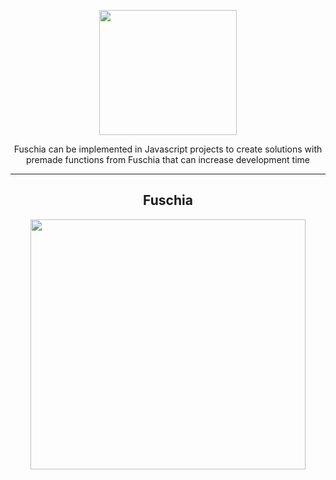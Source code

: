  <p align="center"><img src="https://i.imgur.com/mQLeH7x.png" width="220" height="200"> </p>
 <p align="center"> Fuschia can be implemented in Javascript projects to create solutions with premade functions from Fuschia that can increase development time</p>
 <hr>
 <h2 align="center"> Fuschia </h2>
 <p align="center"><img src="https://media3.giphy.com/media/DU60iJFgY1QpMY6WD7/giphy.gif" width="440" height="400"> </p>
 
